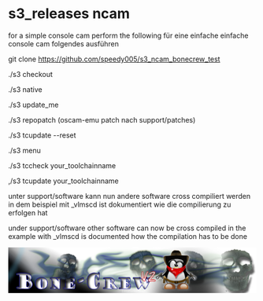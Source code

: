 # s3_releases ncam

for a simple console cam
perform the following
für eine einfache einfache console cam
folgendes ausführen

git clone https://github.com/speedy005/s3_ncam_bonecrew_test

./s3 checkout

./s3 native

./s3 update_me

./s3 repopatch    (oscam-emu patch nach support/patches)

./s3 tcupdate --reset

./s3 menu

./s3 tccheck your_toolchainname

,/s3 tcupdate your_toolchainname



unter support/software kann nun andere software cross compiliert werden
in dem beispiel mit _vlmscd ist dokumentiert wie die compilierung zu erfolgen hat

under support/software other software can now be cross compiled
in the example with _vlmscd is documented how the compilation has to be done

[![](https://raw.githubusercontent.com/bosc306/ncam_b/refs/heads/master/webif/images/logo.png "NCam-BoNe-CrEw Version")](/README.md)
